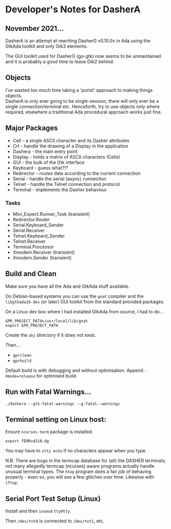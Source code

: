 # Developer's Notes for DasherA

## November 2021...

DasherA is an attempt at rewriting DasherG v0.10.0x in Ada using the
GtkAda toolkit and only Gtk3 elements.

The GUI toolkit used for DasherG (go-gtk) now seems to be unmaintained and it is probably a good time to leave Gtk2 behind. 

## Objects

I've wasted too much time taking a 'purist' approach to making things objects.  
DasherA is only ever going to be single-session, there will only ever be a single connection/terminal etc.
Henceforth, try to use objects only where required, elsewhere a traditional Ada procedural approach works just fine.

## Major Packages

* Cell - a single ASCII character and its Dasher attributes
* Crt - handle the drawing of a Display in the application
* Dashera - the main entry point
* Display - holds a matrix of ASCII characters (Cells)
* GUI - the bulk of the Gtk interface
* Keyboard - guess what?!?
* Redirector - routes data according to the current connection
* Serial - handle the serial (async) connection
* Telnet - handle the Telnet connection and protocol
* Terminal - implements the Dasher behaviour

### Tasks

* Mini_Expect.Runner_Task (transient)
* Redirector.Router
* Serial.Keyboard_Sender
* Serial.Receiver
* Telnet.Keyboard_Sender
* Telnet.Receiver
* Terminal.Processor
* Xmodem.Receiver (transient)
* Xmodem.Sender (transient)

## Build and Clean

Make sure you have all the Ada and GtkAda stuff available.

On Debian-based systems you can use the `gnat` compiler and the `libgtkada19-dev` (or later) GUI
toolkit from the standard provided packages.

On a Linux dev box where I had installed GtkAda from source, I had to do...
```
GPR_PROJECT_PATH=/usr/local/lib/gnat
export GPR_PROJECT_PATH
```
Create the `obj` directory if it does not exist.

Then...
* `gprclean`
* `gprbuild`

Default build is with debugging and without optimisation.  Append `-Xmode=release` for optimised build.

## Run with Fatal Warnings...
`./dashera --gtk-fatal-warnings --g-fatal--warnings`

## Terminal setting on Linux host:

Ensure `ncurses-term` package is installed.

`export TERM=d210-dg`

You may have to `stty echo` if no characters appear when you type.

N.B. There are bugs in the termcap database for (all) the DASHER terminals; not many allegedly termcap (ncurses) aware programs actually handle unusual terminal types.  The `htop` program does a fair job of behaving properly - even so, you will see a few glitches over time. Likewise with `iftop`.

## Serial Port Test Setup (Linux)

Install and then `insmod` `tty0tty`.

Then `/dev/tnt0` is connected to `/dev/tnt1`, etc.

